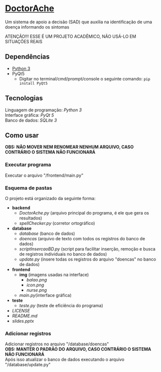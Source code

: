 # [DoctorAche](https://github.com/ericmgs/DoctorAche)
Um sistema de apoio a decisão (SAD) que auxilia na identificação de uma doença informando os sintomas
  
ATENÇÃO!!! ESSE É UM PROJETO ACADÊMICO, NÃO USÁ-LO EM SITUAÇÕES REAIS    
  
## Dependências
- [Python 3](https://www.python.org/downloads/)
- PyQt5
  - Digitar no terminal/cmd/prompt/console o seguinte comando:
  ``` pip install PyQt5 ```
  
## Tecnologias
Linguagem de programação: *Python 3*  
Interface gráfica: *PyQt 5*  
Banco de dados: *SQLite 3*  
  
## Como usar
**OBS: NÃO MOVER NEM RENOMEAR NENHUM ARQUIVO, CASO CONTRÁRIO O SISTEMA NÃO FUNCIONARÁ**
  
### Executar programa
Executar o arquivo "/frontend/main.py"

### Esquema de pastas
O projeto está organizado da seguinte forma:
- **backend**
  - *DoctorAche.py* (arquivo principal do programa, é ele que gera os resultados)
  - *spellChecker.py* (corretor ortográfico)
- **database**
  - *database* (banco de dados)
  - *doencas* (arquivo de texto com todos os registros do banco de dados)
  - *scriptInsercaoBD.py* (script para facilitar inserção, remoção e busca de registros individuais no banco de dados)
  - *update.py* (insere todas os registros do arquivo "doencas" no banco de dados)
- **frontend**
  - **img** (imagens usadas na interface)
    - *balao.png*
    - *icon.png*
    - *nurse.png*
  - *main.py*(interface gráfica)
- **teste**
  - *teste.py* (teste de eficiência do programa)
- *LICENSE* 
- *README.md*
- *slides.pptx* 
  
### Adicionar registros
Adicionar registros no arquivo "/database/doencas"  
**OBS: MANTER O PADRÃO DO ARQUIVO, CASO CONTRÁRIO O SISTEMA NÃO FUNCIONARÁ**  
Após isso atualizar o banco de dados executando o arquivo "/database/update.py"

     
  
